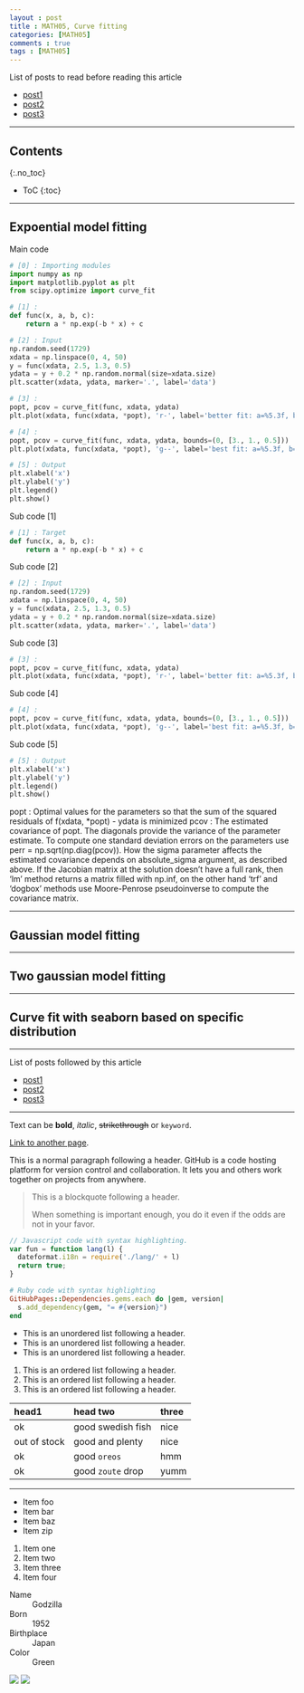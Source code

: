 ```yaml
---
layout : post
title : MATH05, Curve fitting
categories: [MATH05]
comments : true
tags : [MATH05]
---
```


List of posts to read before reading this article
- <a href='https://userdyk-github.github.io/'>post1</a>
- <a href='https://userdyk-github.github.io/'>post2</a>
- <a href='https://userdyk-github.github.io/'>post3</a>

---

## Contents
{:.no_toc}

* ToC
{:toc}

---

## Expoential model fitting

<dl>
<dt class='frame1'>Main code</dt>
</dl>

```python
# [0] : Importing modules
import numpy as np
import matplotlib.pyplot as plt
from scipy.optimize import curve_fit

# [1] : 
def func(x, a, b, c):
    return a * np.exp(-b * x) + c

# [2] : Input
np.random.seed(1729)
xdata = np.linspace(0, 4, 50)
y = func(xdata, 2.5, 1.3, 0.5)
ydata = y + 0.2 * np.random.normal(size=xdata.size)
plt.scatter(xdata, ydata, marker='.', label='data')

# [3] : 
popt, pcov = curve_fit(func, xdata, ydata)
plt.plot(xdata, func(xdata, *popt), 'r-', label='better fit: a=%5.3f, b=%5.3f, c=%5.3f' % tuple(popt))

# [4] : 
popt, pcov = curve_fit(func, xdata, ydata, bounds=(0, [3., 1., 0.5]))
plt.plot(xdata, func(xdata, *popt), 'g--', label='best fit: a=%5.3f, b=%5.3f, c=%5.3f' % tuple(popt))

# [5] : Output
plt.xlabel('x')
plt.ylabel('y')
plt.legend()
plt.show()
```




<dl>
<dt class='frame2'>Sub code [1]</dt>
</dl>

```python
# [1] : Target
def func(x, a, b, c):
    return a * np.exp(-b * x) + c
```

<dl>
<dt class='frame2'>Sub code [2]</dt>
</dl>

```python
# [2] : Input
np.random.seed(1729)
xdata = np.linspace(0, 4, 50)
y = func(xdata, 2.5, 1.3, 0.5)
ydata = y + 0.2 * np.random.normal(size=xdata.size)
plt.scatter(xdata, ydata, marker='.', label='data')
```

<dl>
<dt class='frame2'>Sub code [3]</dt>
</dl>

```python
# [3] : 
popt, pcov = curve_fit(func, xdata, ydata)
plt.plot(xdata, func(xdata, *popt), 'r-', label='better fit: a=%5.3f, b=%5.3f, c=%5.3f' % tuple(popt))

```

<dl>
<dt class='frame2'>Sub code [4]</dt>
</dl>

```python
# [4] : 
popt, pcov = curve_fit(func, xdata, ydata, bounds=(0, [3., 1., 0.5]))
plt.plot(xdata, func(xdata, *popt), 'g--', label='best fit: a=%5.3f, b=%5.3f, c=%5.3f' % tuple(popt))
```

<dl>
<dt class='frame2'>Sub code [5]</dt>
</dl>

```python
# [5] : Output
plt.xlabel('x')
plt.ylabel('y')
plt.legend()
plt.show()
```


 popt : Optimal values for the parameters so that the sum of the squared residuals of f(xdata, *popt) - ydata is minimized
 pcov : The estimated covariance of popt. The diagonals provide the variance of the parameter estimate. To compute one standard deviation errors on the parameters use perr = np.sqrt(np.diag(pcov)). How the sigma parameter affects the estimated covariance depends on absolute_sigma argument, as described above. If the Jacobian matrix at the solution doesn’t have a full rank, then ‘lm’ method returns a matrix filled with np.inf, on the other hand ‘trf’ and ‘dogbox’ methods use Moore-Penrose pseudoinverse to compute the covariance matrix.


---

## Gaussian model fitting

---

## Two gaussian model fitting


---

## Curve fit with seaborn based on specific distribution

---

List of posts followed by this article
- [post1](https://userdyk-github.github.io/)
- <a href='https://userdyk-github.github.io/'>post2</a>
- <a href='https://userdyk-github.github.io/'>post3</a>

---

Text can be **bold**, _italic_, ~~strikethrough~~ or `keyword`.

[Link to another page](another-page).

This is a normal paragraph following a header. GitHub is a code hosting platform for version control and collaboration. It lets you and others work together on projects from anywhere.

> This is a blockquote following a header.
>
> When something is important enough, you do it even if the odds are not in your favor.

```js
// Javascript code with syntax highlighting.
var fun = function lang(l) {
  dateformat.i18n = require('./lang/' + l)
  return true;
}
```

```ruby
# Ruby code with syntax highlighting
GitHubPages::Dependencies.gems.each do |gem, version|
  s.add_dependency(gem, "= #{version}")
end
```

*   This is an unordered list following a header.
*   This is an unordered list following a header.
*   This is an unordered list following a header.

1.  This is an ordered list following a header.
2.  This is an ordered list following a header.
3.  This is an ordered list following a header.

| head1        | head two          | three |
|:-------------|:------------------|:------|
| ok           | good swedish fish | nice  |
| out of stock | good and plenty   | nice  |
| ok           | good `oreos`      | hmm   |
| ok           | good `zoute` drop | yumm  |

* * *

*   Item foo
*   Item bar
*   Item baz
*   Item zip


1.  Item one
1.  Item two
1.  Item three
1.  Item four

<dl>
<dt>Name</dt>
<dd>Godzilla</dd>
<dt>Born</dt>
<dd>1952</dd>
<dt>Birthplace</dt>
<dd>Japan</dd>
<dt>Color</dt>
<dd>Green</dd>
</dl>


![](https://assets-cdn.github.com/images/icons/emoji/octocat.png)
![](https://guides.github.com/activities/hello-world/branching.png)

